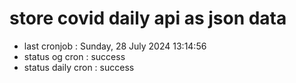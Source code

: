 # store covid daily api as json data

- last cronjob : Sunday, 28 July 2024 13:14:56
- status og cron : success
- status daily cron : success
      
      